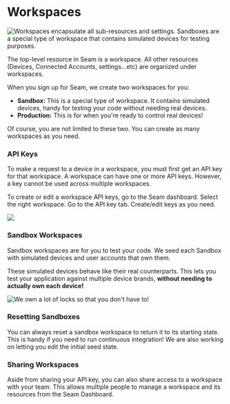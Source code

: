 # Workspaces

![Workspaces encapsulate all sub-resources and settings. Sandboxes are a special type of workspace that contains simulated devices for testing purposes.](../.gitbook/assets/location-group-illustration.png)

The top-level resource in Seam is a workspace. All other resources (Devices, Connected Accounts, settings...etc) are organized under workspaces.

When you sign up for Seam, we create two workspaces for you:

* **Sandbox:** This is a special type of workspace. It contains simulated devices, handy for testing your code without needing real devices.
* **Production:** This is for when you're ready to control real devices!

Of course, you are not limited to these two. You can create as many workspaces as you need.

### API Keys

To make a request to a device in a workspace, you must first get an API key for that workspace. A workspace can have one or more API keys. However, a key cannot be used across multiple workspaces.

To create or edit a workspace API keys, go to the Seam dashboard. Select the right workspace. Go to the API key tab. Create/edit keys as you need.

![](<../.gitbook/assets/image (9).png>)

### Sandbox Workspaces

Sandbox workspaces are for you to test your code. We seed each Sandbox with simulated devices and user accounts that own them.

These simulated devices behave like their real counterparts. This lets you test your application against multiple device brands, **without needing to actually own each device!**

![We own a lot of locks so that you don't have to!](<../.gitbook/assets/mess-2 (1) (1) (1) (1) (1) (1) (1).jpg>)

### Resetting Sandboxes

You can always reset a sandbox workspace to return it to its starting state. This is handy if you need to run continuous integration! We are also working on letting you edit the initial seed state.

### Sharing Workspaces

Aside from sharing your API key, you can also share access to a workspace with your team. This allows multiple people to manage a workspace and its resources from the Seam Dashboard.
